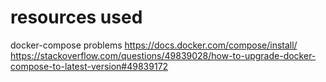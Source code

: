 # resources used



docker-compose problems
https://docs.docker.com/compose/install/
https://stackoverflow.com/questions/49839028/how-to-upgrade-docker-compose-to-latest-version#49839172